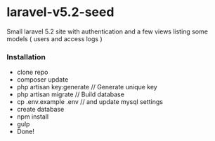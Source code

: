 # laravel-v5.2-seed

Small laravel 5.2 site with authentication and a few views listing some models ( users and access logs )

### Installation

* clone repo
* composer update 
* php artisan key:generate // Generate unique key
* php artisan migrate  // Build database
* cp .env.example .env  // and update mysql settings
* create database
* npm install
* gulp
* Done!

